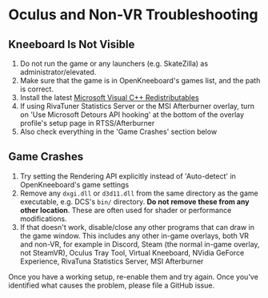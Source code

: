 # Oculus and Non-VR Troubleshooting

## Kneeboard Is Not Visible

1. Do not run the game or any launchers (e.g. SkateZilla) as administrator/elevated.
2. Make sure that the game is in OpenKneeboard's games list, and the path is correct.
3. Install the latest [Microsoft Visual C++ Redistributables](https://aka.ms/vs/17/release/vc_redist.x64.exe)
4. If using RivaTuner Statistics Server or the MSI Afterburner overlay, turn on 'Use Microsoft Detours API hooking' at the bottom of the overlay profile's setup page in RTSS/Afterburner
5. Also check everything in the 'Game Crashes' section below

## Game Crashes

1. Try setting the Rendering API explicitly instead of 'Auto-detect' in OpenKneeboard's game settings
2. Remove any `dxgi.dll` or `d3d11.dll` from the same directory as the game executable, e.g. DCS's `bin/` directory. **Do not remove these from any other location**. These are often used for shader or performance modifications.
3. If that doesn't work, disable/close any other programs that can draw in the game window. This includes any other in-game overlays, both VR and non-VR, for example in Discord, Steam (the normal in-game overlay, not SteamVR), Oculus Tray Tool, Virtual Kneeboard, NVidia GeForce Experience, RivaTuna Statistics Server, MSI Afterburner

Once you have a working setup, re-enable them and try again. Once you've identified what causes the problem, please file a GitHub issue.
